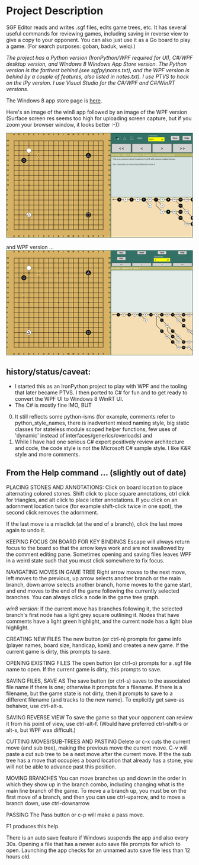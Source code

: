 
# Project Description

SGF Editor reads and writes .sgf files, edits game trees, etc.  It has several useful commands for reviewing games, including saving in reverse view to give a copy to your opponent.  You can also just use it as a Go board to play a game.  (For search purposes: goban, baduk, weiqi.)

_The project has a Python version (IronPython/WPF required for UI), C#/WPF desktop version, and Windows 8 Windows App Store version.  The Python version is the farthest behind (see sgfpy\notes.txt), and the WPF version is behind by a couple of features, also listed in notes.txt).  I use PTVS to hack on the IPy version.  I use Visual Studio for the C#/WPF and C#/WinRT versions._

The Windows 8 app store page is [here](http://apps.microsoft.com/windows/app/sgfeditor/4770d48e-0179-4ada-a7ed-8382c85d949a).

Here's an image of the win8 app followed by an image of the WPF version (Surface screen res seems too high for uploading screen capture, but if you zoom your browser window, it looks better :-)):

![](docs/Home_screenshotwin8.png)


and WPF version ...
![](docs/Home_capture.png)


## history/status/caveat:

* I started this as an IronPython project to play with WPF and the tooling that later became PTVS.  I then ported to C# for fun and to get ready to convert the WPF UI to Windows 8 WinRT UI.  
* The C# is mostly fine IMO, BUT
0. It still reflects some python-isms (for example, comments refer to python_style_names, there is inadvertent mixed naming style, big static classes for stateless module scoped helper functions, few uses of 'dynamic' instead of interfaces/generics/overloads) and 
0. While I have had one serious C# expert positively review architecture and code, the code style is not the Microsoft C# sample style.  I like K&R style and more comments.


## From the Help command ... (slightly out of date)

PLACING STONES AND ANNOTATIONS:
Click on board location to place alternating colored stones.
Shift click to place square annotations, ctrl click for triangles, and
alt click to place letter annotations.  If you click on an adornment location
twice (for example shift-click twice in one spot), the second click removes
the adornment.

If the last move is a misclick (at the end of a branch), click the last move again to undo it.

KEEPING FOCUS ON BOARD FOR KEY BINDINGS
Escape will always return focus to the board so that the arrow keys work
and are not swallowed by the comment editing pane.  Sometimes opening and
saving files leaves WPF in a weird state such that you must click somewhere
to fix focus.

NAVIGATING MOVES IN GAME TREE
Right arrow moves to the next move, left moves to the previous, up arrow selects
another branch or the main branch, down arrow selects another branch, home moves
to the game start, and end moves to the end of the game following the currently
selected branches.  You can always click a node in the game tree graph.

*win8 version*: If the current move has branches following it, the selected branch's first node has a
light grey square outlining it. Nodes that have comments have a light green
highlight, and the current node has a light blue highlight.


CREATING NEW FILES
The new button (or ctrl-n) prompts for game info (player names, board size,
handicap, komi) and creates a new game.  If the current game is dirty, this prompts
to save.

OPENING EXISTING FILES
The open button (or ctrl-o) prompts for a .sgf file name to open.  If the current
game is dirty, this prompts to save.

SAVING FILES, SAVE AS
The save button (or ctrl-s) saves to the associated file name if there is one;
otherwise it prompts for a filename.  If there is a filename, but the game state
is not dirty, then it prompts to save to a different filename (and tracks to the
new name).  To explicitly get save-as behaivor, use ctrl-alt-s.

SAVING REVERSE VIEW
To save the game so that your opponent can review it from his point of view, use
ctrl-alt-f.  (Would have preferred ctrl-shift-s or alt-s, but WPF was difficult.)

CUTTING MOVES/SUB-TREES AND PASTING
Delete or c-x cuts the current move (and sub tree), making the previous move the
current move.  C-v will paste a cut sub tree to be a next move after the current
move.  If the the sub tree has a move that occupies a board location that already
has a stone, you will not be able to advance past this position.

MOVING BRANCHES
You can move branches up and down in the order in which they show up in the branch
combo, including changing what is the main line branch of the game.  To move a
a branch up, you must be on the first move of a branch, and then you can use
ctrl-uparrow, and to move a branch down, use ctrl-downarrow.

PASSING
The Pass button or c-p will make a pass move.

F1 produces this help.

There is an auto save feature if Windows suspends the app and also every 30s.
Opening a file that has a newer auto save file prompts for which to open.  Launching
the app checks for an unnamed auto save file less than 12 hours old.
